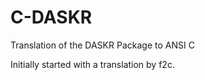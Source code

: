 C-DASKR
=======

Translation of the DASKR Package to ANSI C

Initially started with a translation by f2c. 

